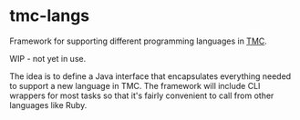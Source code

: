 
# tmc-langs #

Framework for supporting different programming languages in [TMC](https://github.com/testmycode/tmc-server).

WIP - not yet in use.

The idea is to define a Java interface that encapsulates everything needed to support a new language in TMC.
The framework will include CLI wrappers for most tasks so that it's fairly convenient to call from
other languages like Ruby.
